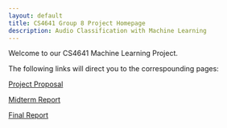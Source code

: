 ```yaml
---
layout: default
title: CS4641 Group 8 Project Homepage 
description: Audio Classification with Machine Learning
---
```


Welcome to our CS4641 Machine Learning Project.

The following links will direct you to the correspounding pages:

[Project Proposal](./project_proposal.md)

[Midterm Report](./midterm_report.md)

[Final Report](./final_report.md)
